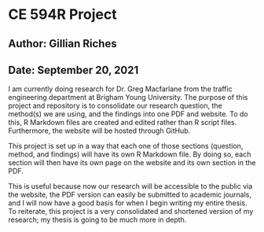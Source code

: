 # CE 594R Project

## Author: Gillian Riches

## Date: September 20, 2021

I am currently doing research for Dr. Greg Macfarlane from the traffic engineering
department at Brigham Young University. The purpose of this project and repository
is to consolidate our research question, the method(s) we are using, and the findings 
into one PDF and website. To do this, R Markdown files are created and edited rather than
R script files. Furthermore, the website will be hosted through GitHub.

This project is set up in a way that each one of those sections (question, method, and 
findings) will have its own R Markdown file. By doing so, each section will then have 
its own page on the website and its own section in the PDF.

This is useful because now our research will be accessible to the public via the 
website, the PDF version can easily be submitted to academic journals, and I will 
now have a good basis for when I begin writing my entire thesis. To reiterate, this
project is a very consolidated and shortened version of my research; my thesis is going
to be much more in depth.